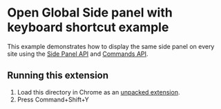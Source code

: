 # Open Global Side panel with keyboard shortcut example

This example demonstrates how to display the same side panel on every site using the [Side Panel API](https://developer.chrome.com/docs/extensions/reference/sidePanel/) and [Commands API](https://developer.chrome.com/docs/extensions/reference/commands/).

## Running this extension

1. Load this directory in Chrome as an [unpacked extension](https://developer.chrome.com/docs/extensions/mv3/getstarted/development-basics/#load-unpacked).
2. Press Command+Shift+Y
